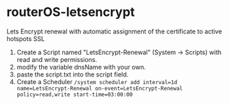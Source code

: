 # routerOS-letsencrypt
Lets Encrypt renewal with automatic assignment of the certificate to active hotspots SSL

1. Create a Script named "LetsEncrypt-Renewal" (System -> Scripts) with read and write permissions.
2. modify the variable dnsName with your own.
3. paste the script.txt into the script field.
4. Create a Scheduler
   `/system scheduler add interval=1d name=LetsEncrypt-Renewal on-event=LetsEncrypt-Renewal policy=read,write start-time=03:00:00`
